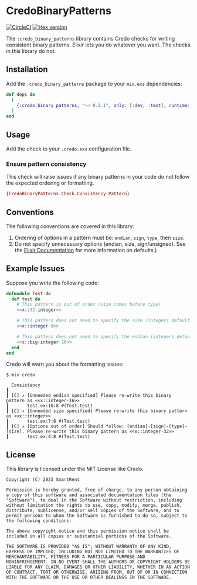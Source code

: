# CredoBinaryPatterns

[![CircleCI](https://circleci.com/gh/smartrent/credo_binary_patterns.svg?style=svg)](https://circleci.com/gh/smartrent/credo_binary_patterns)
[![Hex version](https://img.shields.io/hexpm/v/credo_binary_patterns.svg "Hex version")](https://hex.pm/packages/credo_binary_patterns)

The `:credo_binary_patterns` library contains Credo checks for
writing consistent binary patterns. Elixir lets you do whatever you want.
The checks in this library do not.

## Installation

Add the `:credo_binary_patterns` package to your `mix.exs` dependencies:

```elixir
def deps do
  [
    {:credo_binary_patterns, "~> 0.2.1", only: [:dev, :test], runtime: false}
  ]
end
```

## Usage

Add the check to your `.credo.exs` configuration file.

### Ensure pattern consistency

This check will raise issues if any binary patterns in your code do not follow the expected ordering or formatting.

```elixir
{CredoBinaryPatterns.Check.Consistency.Pattern}
```

## Conventions

The following conventions are covered in this library:

  1. Ordering of options in a pattern must be: `endian`, `sign`, `type`, then `size`.
  2. Do not specify unnecessary options (endian, size, sign/unsigned). See the [Elixir Documentation](https://hexdocs.pm/elixir/1.13.4/Kernel.SpecialForms.html#%3C%3C%3E%3E/1-types) for more information on defaults.)

## Example Issues

Suppose you write the following code:

```elixir
defmodule Test do
  def test do
    # This pattern is out of order (size comes before type)
    <<x::32-integer>>

    # This pattern does not need to specify the size (integers default to `8`)
    <<x::integer-8>>

    # This pattens does not need to specify the endian (integers default to `big`)
    <<x::big-integer-16>>
  end
end
```

Credo will warn you about the formatting issues:

```
$ mix credo

  Consistency
┃ 
┃ [C] ↗ [Unneeded endian specified] Please re-write this binary pattern as <<x::integer-16>>
┃       test.ex:10:8 #(Test.test)
┃ [C] ↗ [Unneeded size specified] Please re-write this binary pattern as <<x::integer>>
┃       test.ex:7:8 #(Test.test)
┃ [C] ↗ [Options out of order] Should follow: [endian]-[sign]-[type]-[size]. Please re-write this binary pattern as <<x::integer-32>>
┃       test.ex:4:8 #(Test.test)
```

## License

This library is licensed under the MIT License like Credo.

```text
Copyright (C) 2023 SmartRent

Permission is hereby granted, free of charge, to any person obtaining
a copy of this software and associated documentation files (the
"Software"), to deal in the Software without restriction, including
without limitation the rights to use, copy, modify, merge, publish,
distribute, sublicense, and/or sell copies of the Software, and to
permit persons to whom the Software is furnished to do so, subject to
the following conditions:

The above copyright notice and this permission notice shall be
included in all copies or substantial portions of the Software.

THE SOFTWARE IS PROVIDED "AS IS", WITHOUT WARRANTY OF ANY KIND,
EXPRESS OR IMPLIED, INCLUDING BUT NOT LIMITED TO THE WARRANTIES OF
MERCHANTABILITY, FITNESS FOR A PARTICULAR PURPOSE AND
NONINFRINGEMENT. IN NO EVENT SHALL THE AUTHORS OR COPYRIGHT HOLDERS BE
LIABLE FOR ANY CLAIM, DAMAGES OR OTHER LIABILITY, WHETHER IN AN ACTION
OF CONTRACT, TORT OR OTHERWISE, ARISING FROM, OUT OF OR IN CONNECTION
WITH THE SOFTWARE OR THE USE OR OTHER DEALINGS IN THE SOFTWARE.
```

